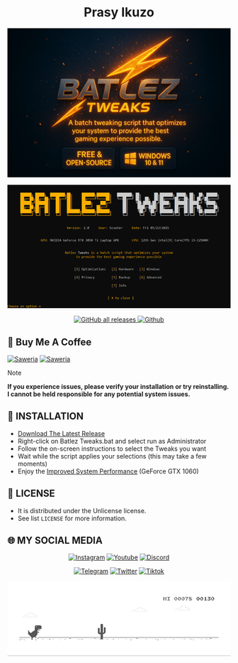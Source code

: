 **<h1 align="center">Prasy Ikuzo</h1>**

![image](https://github.com/PrasyIkuzo/Batlez-Tweaks/blob/main/images/Logo.png)
<p align="center">
  <img src="https://github.com/PrasyIkuzo/Batlez-Tweaks/blob/main/images/BatlezTweaks.png?raw=true" alt="Product Name Screenshot" />
</p>

<p align="center">
  <a href="https://github.com/Batlez/Batlez-Tweaks/releases/latest">
    <img src="https://img.shields.io/github/downloads/Batlez/Batlez-Tweaks/total?style=for-the-badge" alt="GitHub all releases" />
  </a>
  <a href="https://github.com/PrasyFanatic" target="_blank"><img
            src="https://img.shields.io/badge/Github-grey?style=for-the-badge&logo=github" alt="Github"></a>
</p>

## 🍻 **Buy Me A Coffee**
<a href="https://saweria.co/PrasyIkuzo" target="_blank"><img
            src="https://img.shields.io/badge/Saweria-orange?style=for-the-badge&logoColor=white&logo=saweria"
            alt="Saweria"></a>
[![Saweria](https://img.shields.io/badge/Click--Here-white?style=for-the-badge&logo=saweria)](https://saweria.co/PrasyIkuzo)

> [!NOTE]  
> **If you experience issues, please verify your installation or try reinstalling.**
> **I cannot be held responsible for any potential system issues.**

## 🛑 **INSTALLATION**
- [Download The Latest Release](https://github.com/Batlez/Batlez/releases/latest/)
- Right-click on Batlez Tweaks.bat and select run as Administrator
-  Follow the on-screen instructions to select the Tweaks you want
- Wait while the script applies your selections (this may take a few moments)
- Enjoy the [Improved System Performance](https://raw.githubusercontent.com/Batlez/Batlez/main/images/minecraft.png) (GeForce GTX 1060)

## 📖 **LICENSE**
- It is distributed under the Unlicense license.
- See list `LICENSE` for more information.

[product-screenshot]: https://github.com/PrasyFanatic/Batlez-Tweaks/blob/main/images/BatlezTweaks.png

## 🌐 **MY SOCIAL MEDIA**

<p align="center">
<a href="https://instagram.com/prasy_ikuzoreal" target="_blank"><img
            src="https://img.shields.io/badge/Instagram-%23E4405F?style=for-the-badge&logoColor=white&logo=instagram"
            alt="Instagram"></a>
    <a href="https://youtube.com/@prasyikuzo" target="_blank"><img
            src="https://img.shields.io/badge/Youtube-red?style=for-the-badge&logoColor=white&logo=youtube"
            alt="Youtube"></a>
    <a href="https://discord.gg/swd8nVaS3w" target="_blank"><img
            src="https://img.shields.io/badge/Discord-blue?style=for-the-badge&logoColor=white&logo=discord"
            alt="Discord"></a>
<p align="center">
    <a href="https://t.me/UserPrasy" target="_blank"><img
            src="https://img.shields.io/badge/Telegram-%232CA5E0?style=for-the-badge&logoColor=white&logo=telegram"
            alt="Telegram"></a>
    <a href="https://x.com/prasyikuzo" target="_blank"><img
            src="https://img.shields.io/badge/Twitter-black?style=for-the-badge&logoColor=white&logo=X"
            alt="Twitter"></a>
    <a href="https://tiktok.com/@prasy4ever" target="_blank"><img
            src="https://img.shields.io/badge/Tiktok-black?style=for-the-badge&logoColor=white&logo=tiktok"
            alt="Tiktok"></a>

![PrasyIkuzo](https://github.com/PrasyIkuzo/PrasyIkuzo/blob/main/Image/dino.gif)
